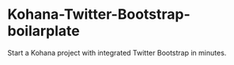 Kohana-Twitter-Bootstrap-boilarplate
====================================

Start a Kohana project with integrated Twitter Bootstrap in minutes. 